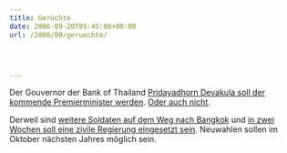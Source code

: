 ```yaml
---
title: Gerüchte
date: 2006-09-20T05:45:00+00:00
url: /2006/09/geruechte/




---
```

Der Gouvernor der Bank of Thailand [Pridayadhorn Devakula soll der kommende Premierminister werden][1]. [Oder auch nicht][2].

Derweil sind [weitere Soldaten auf dem Weg nach Bangkok][3] und [in zwei Wochen soll eine zivile Regierung eingesetzt sein][4]. Neuwahlen sollen im Oktober nächsten Jahres möglich sein.

 [1]: http://www.nationmultimedia.com/breakingnews/read.php?newsid=30014106
 [2]: http://www.nationmultimedia.com/breakingnews/read.php?newsid=30014145
 [3]: http://www.nationmultimedia.com/breakingnews/read.php?newsid=30014147
 [4]: http://www.nationmultimedia.com/2006/09/20/headlines/headlines_30014139.php
